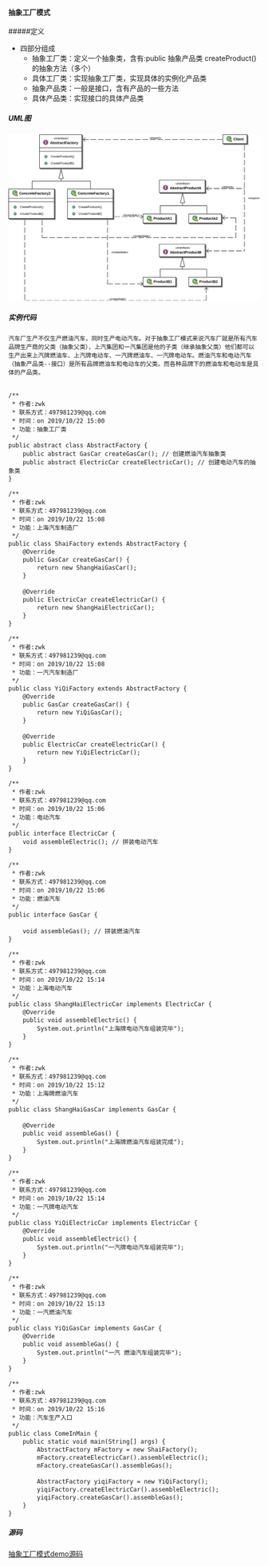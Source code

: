 #### 抽象工厂模式
#####定义
- 四部分组成
  - 抽象工厂类：定义一个抽象类，含有:public 抽象产品类 createProduct()的抽象方法（多个）
  - 具体工厂类：实现抽象工厂类，实现具体的实例化产品类
  - 抽象产品类：一般是接口，含有产品的一些方法
  - 具体产品类：实现接口的具体产品类

##### UML图
![](https://github.com/ArthurTom/-Notes/raw/master/Java%E5%9F%BA%E7%A1%80%E7%9F%A5%E8%AF%86/%E5%9B%BE%E7%89%87%E4%BB%93%E5%BA%93/%E6%8A%BD%E8%B1%A1%E5%B7%A5%E5%8E%82UML.svg.png)
##### 实例代码
    汽车厂生产不仅生产燃油汽车，同时生产电动汽车。对于抽象工厂模式来说汽车厂就是所有汽车品牌生产商的父类（抽象父类），上汽集团和一汽集团是他的子类（继承抽象父类）他们都可以生产出来上汽牌燃油车、上汽牌电动车、一汽牌燃油车、一汽牌电动车。燃油汽车和电动汽车（抽象产品类--接口）是所有品牌燃油车和电动车的父类。而各种品牌下的燃油车和电动车是具体的产品类。

```

/**
 * 作者:zwk
 * 联系方式：497981239@qq.com
 * 时间：on 2019/10/22 15:00
 * 功能：抽象工厂类
 */
public abstract class AbstractFactory {
	public abstract GasCar createGasCar(); // 创建燃油汽车抽象类
	public abstract ElectricCar createElectricCar(); // 创建电动汽车的抽象类
}

```
```
/**
 * 作者:zwk
 * 联系方式：497981239@qq.com
 * 时间：on 2019/10/22 15:08
 * 功能：上海汽车制造厂
 */
public class ShaiFactory extends AbstractFactory {
	@Override
	public GasCar createGasCar() {
		return new ShangHaiGasCar();
	}

	@Override
	public ElectricCar createElectricCar() {
		return new ShangHaiElectricCar();
	}
}
```
```
/**
 * 作者:zwk
 * 联系方式：497981239@qq.com
 * 时间：on 2019/10/22 15:08
 * 功能：一汽汽车制造厂
 */
public class YiQiFactory extends AbstractFactory {
	@Override
	public GasCar createGasCar() {
		return new YiQiGasCar();
	}

	@Override
	public ElectricCar createElectricCar() {
		return new YiQiElectricCar();
	}
}

```
```
/**
 * 作者:zwk
 * 联系方式：497981239@qq.com
 * 时间：on 2019/10/22 15:06
 * 功能：电动汽车
 */
public interface ElectricCar {
	void assembleElectric(); // 拼装电动汽车
}
```
```
/**
 * 作者:zwk
 * 联系方式：497981239@qq.com
 * 时间：on 2019/10/22 15:06
 * 功能：燃油汽车
 */
public interface GasCar {

	void assembleGas(); // 拼装燃油汽车
}

```
```
/**
 * 作者:zwk
 * 联系方式：497981239@qq.com
 * 时间：on 2019/10/22 15:14
 * 功能：上海电动汽车
 */
public class ShangHaiElectricCar implements ElectricCar {
	@Override
	public void assembleElectric() {
		System.out.println("上海牌电动汽车组装完毕");
	}
}

```
```
/**
 * 作者:zwk
 * 联系方式：497981239@qq.com
 * 时间：on 2019/10/22 15:12
 * 功能：上海牌燃油汽车
 */
public class ShangHaiGasCar implements GasCar {

	@Override
	public void assembleGas() {
		System.out.println("上海牌燃油汽车组装完成");
	}
}

```
```
/**
 * 作者:zwk
 * 联系方式：497981239@qq.com
 * 时间：on 2019/10/22 15:14
 * 功能：一汽牌电动汽车
 */
public class YiQiElectricCar implements ElectricCar {
	@Override
	public void assembleElectric() {
		System.out.println("一汽牌电动汽车组装完毕");
	}
}

```
```
/**
 * 作者:zwk
 * 联系方式：497981239@qq.com
 * 时间：on 2019/10/22 15:13
 * 功能：一汽燃油汽车
 */
public class YiQiGasCar implements GasCar {
	@Override
	public void assembleGas() {
		System.out.println("一汽 燃油汽车组装完毕");
	}
}

```
```
/**
 * 作者:zwk
 * 联系方式：497981239@qq.com
 * 时间：on 2019/10/22 15:16
 * 功能：汽车生产入口
 */
public class ComeInMain {
	public static void main(String[] args) {
		AbstractFactory mFactory = new ShaiFactory();
		mFactory.createElectricCar().assembleElectric();
		mFactory.createGasCar().assembleGas();

		AbstractFactory yiqiFactory = new YiQiFactory();
		yiqiFactory.createElectricCar().assembleElectric();
		yiqiFactory.createGasCar().assembleGas();
	}
}
```
##### 源码
[抽象工厂模式demo源码](https://github.com/ArthurTom/-Notes/tree/master/%E5%AD%A6%E4%B9%A0%E6%BA%90%E7%A0%81/AbstractFactory)
